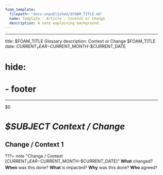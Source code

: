 ```yaml
---
foam_template:
  filepath: 'docs-unpublished/$FOAM_TITLE.md'
  name: Template - Article - Context or Change
  description: A note explaining background.
---
```

---
title: $FOAM_TITLE Glossary
description: Context or Change $FOAM_TITLE
date: $CURRENT_YEAR-$CURRENT_MONTH-$CURRENT_DATE
# hide:
  # - footer
---
$0
<!--------------------------------------------------------------->

# *$SUBJECT Context / Change*

<!--------------------------------------------------------------->

## Change / Context 1
???+ note "Change / Context [$CURRENT_YEAR-$CURRENT_MONTH-$CURRENT_DATE]"
    <!-- **Has any part of this been deprecated?** -->
    **What** changed?
    **When** was this done?
    <!-- OPTIONAL: Picture / Diagram -->
    **What** is impacted?
    **Why** was this done?
    **Who** agreed?
    <!-- OPTIONAL: Picture of agreement. -->
    <!-- OPTIONAL: Link to related / changed information:
    | *Topic & Link*           | *Why*                           |
    | ------------------------ | ------------------------------- |
    | [[PARENT]]               | Subject Parent                  |
    | [[ARTICLE]]              | Article                         |
    | [Community Reference]()  | StackOverflow Detailing Concept |
    | [Documentation]()        | Official Documentation          |
    | [CLI Reference]()        | CLI Reference                   |
    | [API Reference]()        | API Reference                   | -->

<!--------------------------------------------------------------->

<!-- <style>
    .md-footer__link--prev {
        display: none
    }
    .md-footer__link--next {
        display: none
    }
</style> -->
